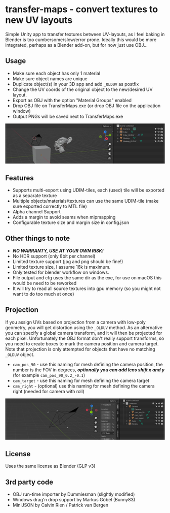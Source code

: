 # transfer-maps - convert textures to new UV layouts

Simple Unity app to transfer textures between UV-layouts, as I feel baking in Blender is too cumbersome/slow/error prone. Ideally this would be more integrated, perhaps as a Blender add-on, but for now just use OBJ...

## Usage
 - Make sure each object has only 1 material
 - Make sure object names are unique
 - Duplicate object(s) in your 3D app and add `_OLDUV` as postfix
 - Change the UV coords of the original object to the new/desired UV layout.
 - Export as OBJ with the option "Material Groups" enabled
 - Drop OBJ file on TransferMaps.exe (or drop OBJ file on the application window)
 - Output PNGs will be saved next to TransferMaps.exe

![Blender Example](transfer-maps-blender.jpg)

## Features
 - Supports multi-export using UDIM-tiles, each (used) tile will be exported as a separate texture
 - Multiple objects/materials/textures can use the same UDIM-tile (make sure exported correctly to MTL file) 
 - Alpha channel Support
 - Adds a margin to avoid seams when mipmapping 
 - Configurable texture size and margin size in config.json

## Other things to note
 - ***NO WARRANTY, USE AT YOUR OWN RISK!***
 - No HDR support (only 8bit per channel)
 - Limited texture support (jpg and png should be fine!) 
 - Limited texture size, I assume 16k is maximum.
 - Only tested for blender workflow on windows.
 - File output and cfg uses the same dir as the exe, for use on macOS this would be need to be reworked
 - It will try to read all source textures into gpu memory (so you might not want to do too much at once)

## Projection
If you assign UVs based on projection from a camera with low-poly geometry, you will get distortion using the `_OLDUV` method. As an alternative you can specify a global camera transform, and it will then be projected for each pixel. Unfortunately the OBJ format don't really support transforms, so you need to create boxes to mark the camera position and camera target. Note that projection is only attempted for objects that have no matching `_OLDUV` object.

 * `cam_pos_90` - use this naming for mesh defining the camera position, the number is the FOV in degrees, ***optionally you can add lens shift x and y*** (for example `cam_pos_90_0.2_-0.1`)
 * `cam_target` - use this naming for mesh defining the camera target
 * `cam_right`  - (optional) use this naming for mesh defining the camera right (needed for camera with roll)

![Projection Example](transfer-maps-projection.jpg)

## License

Uses the same license as Blender (GLP v3)

## 3rd party code
 * OBJ run-time importer by Dummiesman (slightly modified)
 * Windows drag'n drop support by Markus Göbel (Bunny83)
 * MiniJSON by Calvin Rien / Patrick van Bergen
